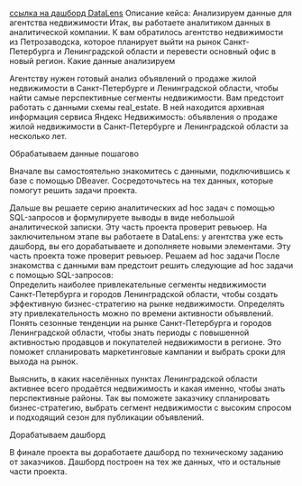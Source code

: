 [ссылка на дашборд DataLens](https://datalens.yandex/lvdeyzeuk4hc8)
Описание кейса:
Анализируем данные для агентства недвижимости
Итак, вы работаете аналитиком данных в аналитической компании. К вам обратилось агентство недвижимости из Петрозаводска, которое планирует выйти на рынок Санкт-Петербурга и Ленинградской области и перевести основный офис в новый регион.
Какие данные анализируем

Агентству нужен готовый анализ объявлений о продаже жилой недвижимости в Санкт-Петербурге и Ленинградской области, чтобы найти самые перспективные сегменты недвижимости.
Вам предстоит работать с данными схемы real_estate. В ней находится архивная информация сервиса Яндекс Недвижимость: объявления о продаже жилой недвижимости в Санкт-Петербурге и Ленинградской области за несколько лет.

Обрабатываем данные пошагово

Вначале вы самостоятельно знакомитесь с данными, подключившись к базе с помощью DBeaver. Сосредоточьтесь на тех данных, которые помогут решить задачи проекта.

Дальше вы решаете серию аналитических ad hoc задач с помощью SQL-запросов и формулируете выводы в виде небольшой аналитической записки. Эту часть проекта проверит ревьюер.
На заключительном этапе вы работаете в DataLens: у агентства уже есть дашборд, вы его дорабатываете и дополняете новыми элементами. Эту часть проекта тоже проверит ревьюер.
Решаем ad hoc задачи
После знакомства с данными вам предстоит решить следующие ad hoc задачи с помощью SQL-запросов:  
Определить наиболее привлекательные сегменты недвижимости Санкт-Петербурга и городов Ленинградской области, чтобы создать эффективную бизнес-стратегию на рынке недвижимости. Определять эту привлекательность можно по времени активности объявлений.
Понять сезонные тенденции на рынке Санкт-Петербурга и городов Ленинградской области, чтобы знать периоды с повышенной активностью продавцов и покупателей недвижимости в регионе. Это поможет спланировать маркетинговые кампании и выбрать сроки для выхода на рынок.

Выяснить, в каких населённых пунктах Ленинградской области активнее всего продаётся недвижимость и какая именно, чтобы знать перспективные районы.
Так вы поможете заказчику спланировать бизнес-стратегию, выбрать сегмент недвижимости с высоким спросом и подходящий сезон для публикации объявлений.  

Дорабатываем дашборд

В финале проекта вы доработаете дашборд по техническому заданию от заказчиков. Дашборд построен на тех же данных, что и остальные части проекта.
